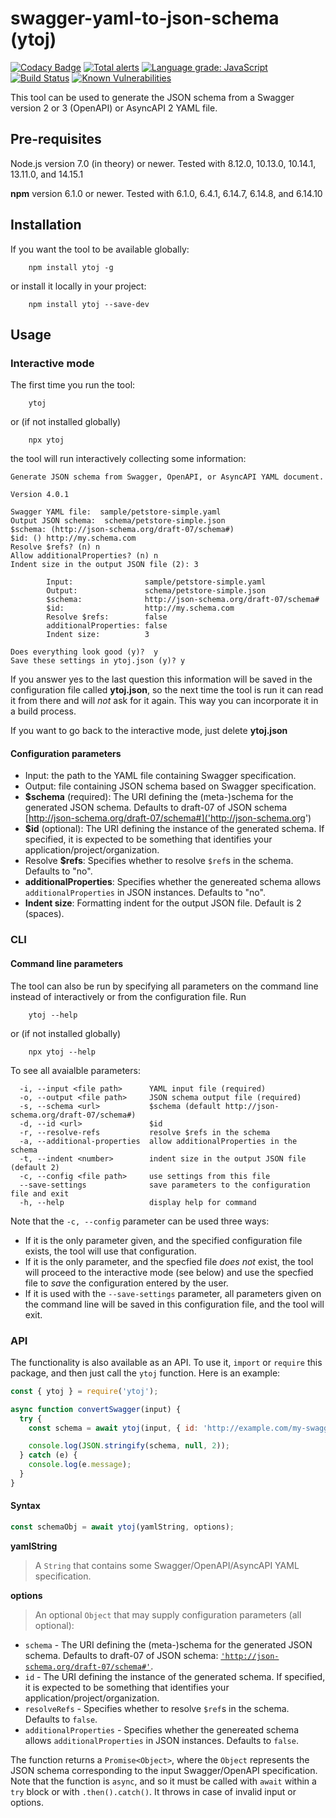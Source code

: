 # swagger-yaml-to-json-schema (ytoj)

[![Codacy Badge](https://app.codacy.com/project/badge/Grade/a05fd0d37d7a4e44a6e4a726b44332f5)](https://www.codacy.com/gh/tromgy/swagger-yaml-to-json-schema/dashboard?utm_source=github.com&amp;utm_medium=referral&amp;utm_content=tromgy/swagger-yaml-to-json-schema&amp;utm_campaign=Badge_Grade) [![Total alerts](https://img.shields.io/lgtm/alerts/g/tromgy/swagger-yaml-to-json-schema.svg?logo=lgtm&logoWidth=18)](https://lgtm.com/projects/g/tromgy/swagger-yaml-to-json-schema/alerts/) [![Language grade: JavaScript](https://img.shields.io/lgtm/grade/javascript/g/tromgy/swagger-yaml-to-json-schema.svg?logo=lgtm&logoWidth=18)](https://lgtm.com/projects/g/tromgy/swagger-yaml-to-json-schema/context:javascript) [![Build Status](https://travis-ci.org/tromgy/swagger-yaml-to-json-schema.png?branch=master)](https://travis-ci.org/tromgy/swagger-yaml-to-json-schema) [![Known Vulnerabilities](https://snyk.io/test/github/tromgy/swagger-yaml-to-json-schema/badge.svg?targetFile=package.json)](https://snyk.io/test/github/tromgy/swagger-yaml-to-json-schema?targetFile=package.json)

This tool can be used to generate the JSON schema from a Swagger version 2 or 3 (OpenAPI) or AsyncAPI 2  YAML file.

## Pre-requisites

Node.js version 7.0 (in theory) or newer. Tested with 8.12.0, 10.13.0, 10.14.1, 13.11.0, and 14.15.1

**npm** version 6.1.0 or newer. Tested with 6.1.0, 6.4.1, 6.14.7, 6.14.8, and 6.14.10

## Installation

If you want the tool to be available globally:

```Shell
    npm install ytoj -g
```

or install it locally in your project:

```Shell
    npm install ytoj --save-dev
```

## Usage

### Interactive mode

The first time you run the tool:

```Shell
    ytoj
```

or (if not installed globally)

```Shell
    npx ytoj
```

the tool will run interactively collecting some information:

```Text
Generate JSON schema from Swagger, OpenAPI, or AsyncAPI YAML document.

Version 4.0.1

Swagger YAML file:  sample/petstore-simple.yaml
Output JSON schema:  schema/petstore-simple.json
$schema: (http://json-schema.org/draft-07/schema#)
$id: () http://my.schema.com
Resolve $refs? (n) n
Allow additionalProperties? (n) n
Indent size in the output JSON file (2): 3

        Input:                sample/petstore-simple.yaml
        Output:               schema/petstore-simple.json
        $schema:              http://json-schema.org/draft-07/schema#
        $id:                  http://my.schema.com
        Resolve $refs:        false
        additionalProperties: false
        Indent size:          3

Does everything look good (y)?  y
Save these settings in ytoj.json (y)? y
```

If you answer yes to the last question this information will be saved in the configuration file called **ytoj.json**, so the next time the tool is run it can read it from there and will _not_ ask for it again. This way you can incorporate it in a build process.

If you want to go back to the interactive mode, just delete **ytoj.json**

#### Configuration parameters

- Input: the path to the YAML file containing Swagger specification.
- Output: file containing JSON schema based on Swagger specification.
- **\$schema** (required): The URI defining the (meta-)schema for the generated JSON schema. Defaults to draft-07 of JSON schema [http://json-schema.org/draft-07/schema#]('http://json-schema.org')
- **\$id** (optional): The URI defining the instance of the generated schema. If specified, it is expected to be something that identifies your application/project/organization.
- Resolve **\$refs**: Specifies whether to resolve `$ref`s in the schema. Defaults to "no".
- **additionalProperties**: Specifies whether the genereated schema allows `additionalProperties` in JSON instances. Defaults to "no".
- **Indent size**: Formatting indent for the output JSON file. Default is 2 (spaces).

### CLI

#### Command line parameters

The tool can also be run by specifying all parameters on the command line instead of interactively or from the configuration file. Run

```Shell
    ytoj --help
```

or (if not installed globally)

```Shell
    npx ytoj --help
```

To see all avaialble parameters:

```Text
  -i, --input <file path>      YAML input file (required)
  -o, --output <file path>     JSON schema output file (required)
  -s, --schema <url>           $schema (default http://json-schema.org/draft-07/schema#)
  -d, --id <url>               $id
  -r, --resolve-refs           resolve $refs in the schema
  -a, --additional-properties  allow additionalProperties in the schema
  -t, --indent <number>        indent size in the output JSON file (default 2)
  -c, --config <file path>     use settings from this file
  --save-settings              save parameters to the configuration file and exit
  -h, --help                   display help for command
```

Note that the `-c, --config` parameter can be used three ways:

- If it is the only parameter given, and the specified configuration file exists, the tool will use that configuration.
- If it is the only parameter, and the specfied file _does not_ exist, the tool will proceed to the interactive mode (see below) and use the specfied file to _save_ the configuration entered by the user.
- If it is used with the `--save-settings` parameter, all parameters given on the command line will be saved in this configuration file, and the tool will exit.

### API

The functionality is also available as an API. To use it, `import` or `require` this package,
and then just call the `ytoj` function. Here is an example:

```JavaScript
const { ytoj } = require('ytoj');

async function convertSwagger(input) {
  try {
    const schema = await ytoj(input, { id: 'http://example.com/my-swagger', resolveRefs: true });

    console.log(JSON.stringify(schema, null, 2));
  } catch (e) {
    console.log(e.message);
  }
}
```

#### Syntax

```JavaScript
const schemaObj = await ytoj(yamlString, options);
```

**yamlString**

> A `String` that contains some Swagger/OpenAPI/AsyncAPI YAML specification.

**options**

> An optional `Object` that may supply configuration parameters (all optional):

- `schema` - The URI defining the (meta-)schema for the generated JSON schema. Defaults to draft-07 of JSON schema: [`'http://json-schema.org/draft-07/schema#'`]('http://json-schema.org').
- `id` - The URI defining the instance of the generated schema. If specified, it is expected to be something that identifies your application/project/organization.
- `resolveRefs` - Specifies whether to resolve `$ref`s in the schema. Defaults to `false`.
- `additionalProperties` - Specifies whether the genereated schema allows `additionalProperties` in JSON instances. Defaults to `false`.

The function returns a `Promise<Object>`, where the `Object` represents the JSON schema corresponding to the input Swagger/OpenAPI specification.
Note that the function is `async`, and so it must be called with `await` within a `try` block or with `.then().catch()`. It throws
in case of invalid input or options.
